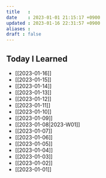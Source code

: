 ```yaml
---
title   : 
date    : 2023-01-01 21:15:17 +0900
updated : 2023-01-16 22:31:57 +0900
aliases : 
draft : false
---
```

## Today I Learned
- [[2023-01-16]]
- [[2023-01-15]]
- [[2023-01-14]]
- [[2023-01-13]]
- [[2023-01-12]]
- [[2023-01-11]] 
- [[2023-01-10]]
- [[2023-01-09]]
- [[2023-01-08|2023-W01]]
- [[2023-01-07]]
- [[2023-01-06]]
- [[2023-01-05]]
- [[2023-01-04]]
- [[2023-01-03]]
- [[2023-01-02]]
- [[2023-01-01]]

